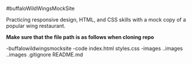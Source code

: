 #buffaloWildWingsMockSite

Practicing responsive design, HTML, and CSS skills with a mock copy of a popular wing restaurant.

**Make sure that the file path is as follows when cloning repo**

-buffalowildwingsmocksite
  -code
    index.html
    styles.css
  -images
    ..images
    ..images
  .gitignore
  README.md
